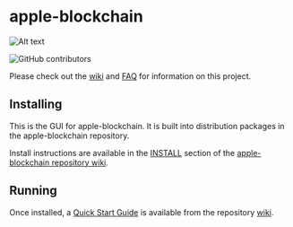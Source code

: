 # apple-blockchain
![Alt text](https://www.applecoin.in/img/apple_logo.svg)

![GitHub contributors](https://img.shields.io/github/contributors/Apple-Network/apple-blockchain?logo=GitHub)

Please check out the [wiki](https://github.com/Apple-Network/apple-blockchain/wiki)
and [FAQ](https://github.com/Apple-Network/apple-blockchain/wiki/FAQ) for
information on this project.

## Installing

This is the GUI for apple-blockchain. It is built into distribution packages in the apple-blockchain repository.

Install instructions are available in the
[INSTALL](https://github.com/Apple-Network/apple-blockchain/wiki/INSTALL)
section of the
[apple-blockchain repository wiki](https://github.com/Apple-Network/apple-blockchain/wiki).

## Running

Once installed, a
[Quick Start Guide](https://github.com/Apple-Network/apple-blockchain/wiki/Quick-Start-Guide)
is available from the repository
[wiki](https://github.com/Apple-Network/apple-blockchain/wiki).
